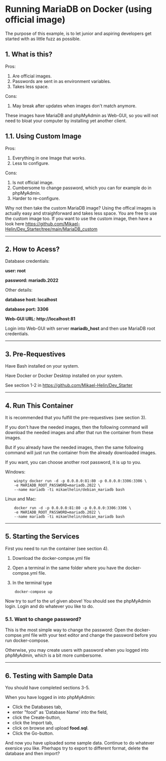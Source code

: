 # **Running MariaDB on Docker (using official image)**

The purpose of this example, is to let junior and aspiring developers get started with as little fuzz as possible.

## **1. What is this?**

Pros:
1. Are official images.
2. Passwords are sent in as environment variables.
3. Takes less space.

Cons:
1. May break after updates when images don't match anymore.

These images have MariaDB and phpMyAdmin as Web-GUI, so you will not need to bloat your computer by installing yet another client.

## **1.1. Using Custom Image**

Pros:
1. Everything in one Image that works.
2. Less to configure.

Cons:
1. Is not official image.
2. Cumbersome to change password, which you can for example do in phpMyAdmin.
3. Harder to re-configure.

Why not then take the custom MariaDB image? Using the offical images is actually easy and straighforward and takes less space. You are free to use the custom image too. If you want to use the custom image, then have a look here https://github.com/Mikael-Helin/Dev_Starter/tree/main/MariaDB_custom

___

## **2. How to Acess?**

Database credentials:

**user: root**

**password: mariadb.2022**

Other details:

**database host: localhost**

**database port: 3306**

**Web-GUI URL: http://localhost:81**

Login into Web-GUI with server **mariadb_host** and then use MariaDB root credentials.
___

## **3. Pre-Requestives**

Have Bash installed on your system.

Have Docker or Docker Desktop installed on your system.

See section 1-2 in https://github.com/Mikael-Helin/Dev_Starter

___

## **4. Run This Container**

It is recommended that you fulfill the pre-requestives (see section 3).

If you don't have the needed images, then the following command will download the needed images and after that run the container from these images.

But if you already have the needed images, then the same following command will just run the container from the already downloaded images.

If you want, you can choose another root password, it is up to you.

Windows:

        winpty docker run -d -p 0.0.0.0:81:80 -p 0.0.0.0:3306:3306 \
        -e MARIADB_ROOT_PASSWORD=mariadb.2022 \
        --name mariadb -ti mikaelhelin/debian_mariadb bash

Linux and Mac:

        docker run -d -p 0.0.0.0:81:80 -p 0.0.0.0:3306:3306 \
        -e MARIADB_ROOT_PASSWORD=mariadb.2022 \
        --name mariadb -ti mikaelhelin/debian_mariadb bash

___

## **5. Starting the  Services**

First you need to run the container (see section 4).

1. Download the docker-compse.yml file
2. Open a terminal in the same folder where you have the docker-compse.yml file.
3. In the terminal type

        docker-compose up

Now try to surf to the url given above! You should see the phpMyAdmin login. Login and do whatever you like to do.

### **5.1. Want to change password?**

This is the most simple way to change the password: Open the docker-compse.yml file with your text editor and change the password before you run docker-compose.

Otherwise, you may create users with password when you logged into phpMyAdmin, which is a bit more cumbersome.
___

## **6. Testing with Sample Data**

You should have completed sections 3-5.

When you have logged in into phpMyAdmin:

* Click the Databases tab,
* enter "food" as 'Database Name' into the field,
* click the Create-button,
* click the Import tab,
* click on browse and upload **food.sql**.
* Click the Go-button.
  
And now you have uploaded some sample data. Continue to do whatever exersice you like. Pherhaps try to export to different format, delete the database and then import?
